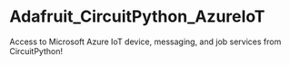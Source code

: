 # Adafruit_CircuitPython_AzureIoT
Access to Microsoft Azure IoT device, messaging, and job services from CircuitPython!
